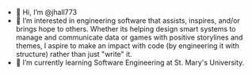 - 👋 Hi, I’m @jhall773
- 👀 I’m interested in engineering software that assists, inspires, and/or brings hope to others. Whether its helping design smart systems to manage and communicate data or games with positive storylines and themes, I aspire to make an impact with code (by engineering it with structure) rather than just "write" it.
- 🌱 I’m currently learning Software Engineering at St. Mary's University.

<!---
jhall773/jhall773 is a ✨ special ✨ repository because its `README.md` (this file) appears on your GitHub profile.
You can click the Preview link to take a look at your changes.
--->
